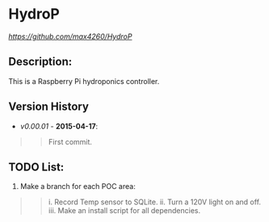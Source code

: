 HydroP
=========
*https://github.com/max4260/HydroP*

## Description:
This is a Raspberry Pi hydroponics controller.

## Version History
* _v0.00.01_ - **2015-04-17**:
>>First commit.

## TODO List:
1. Make a branch for each POC area:
>>i. Record Temp sensor to SQLite.
>>ii. Turn a 120V light on and off.
>>iii. Make an install script for all dependencies.